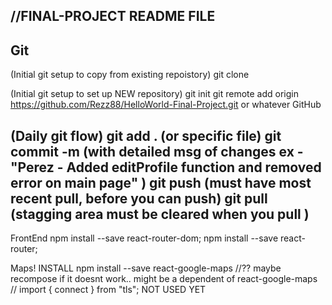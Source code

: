 //FINAL-PROJECT README FILE
--

Git 
--
(Initial git setup to copy from existing repoistory)
git clone

(Initial git setup to set up NEW repository)
git init 
git remote add origin https://github.com/Rezz88/HelloWorld-Final-Project.git or whatever GitHub

(Daily git flow)
git add . (or specific file)
git commit -m (with detailed msg of changes ex - "Perez - Added editProfile function and removed error on main page" )
git push (must have most recent pull, before you can push)
git pull (stagging area must be cleared when you pull )
--

FrontEnd
npm install --save react-router-dom;
npm install --save react-router;

Maps!
INSTALL
npm install --save react-google-maps
//?? maybe recompose if it doesnt work.. might be a dependent of react-google-maps
// import { connect } from "tls"; NOT USED YET